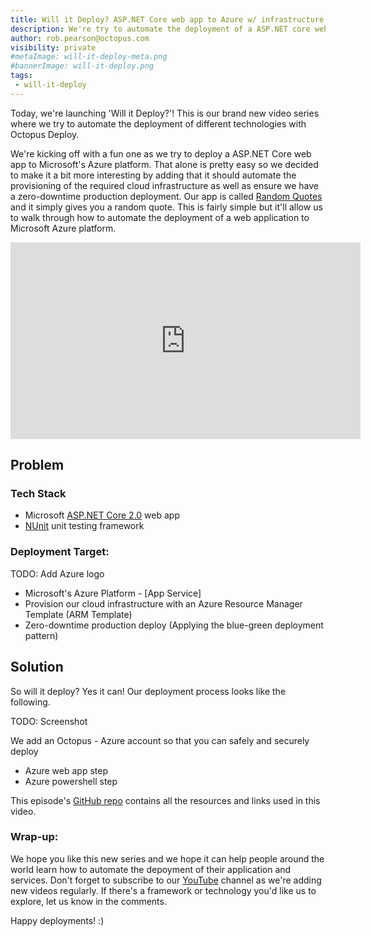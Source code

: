 ```yaml
---
title: Will it Deploy? ASP.NET Core web app to Azure w/ infrastructure provisioning and zero downtime
description: We're try to automate the deployment of a ASP.NET core web app to Microsoft's Azure platform with Infrastructure provisioning and zero production downtime.
author: rob.pearson@octopus.com
visibility: private
#metaImage: will-it-deploy-meta.png
#bannerImage: will-it-deploy.png
tags:
 - will-it-deploy
---
```


Today, we're launching 'Will it Deploy?'! This is our brand new video series where we try to automate the deployment of different technologies with Octopus Deploy. 

We're kicking off with a fun one as we try to deploy a ASP.NET Core web app to Microsoft's Azure platform. That alone is pretty easy so we decided to make it a bit more interesting by adding that it should automate the provisioning of the required cloud infrastructure as well as ensure we have a zero-downtime production deployment. Our app is called [Random Quotes](https://github.com/OctopusSamples/RandomQuotes) and it simply gives you a random quote. This is fairly simple but it'll allow us to walk through how to automate the deployment of a web application to Microsoft Azure platform.

<iframe width="560" height="315" src="https://www.youtube.com/embed/Z77T3SHRLKE" frameborder="0" allow="autoplay; encrypted-media" allowfullscreen></iframe>

## Problem

### Tech Stack

* Microsoft [ASP.NET Core 2.0](https://docs.microsoft.com/en-us/aspnet/core/) web app
* [NUnit](http://nunit.org/) unit testing framework

### Deployment Target: 

TODO: Add Azure logo

* Microsoft's Azure Platform - [App Service]
* Provision our cloud infrastructure with an Azure Resource Manager Template (ARM Template)
* Zero-downtime production deploy (Applying the blue-green deployment pattern)

## Solution

So will it deploy? Yes it can! Our deployment process looks like the following.

TODO: Screenshot

We add an Octopus - Azure account so that you can safely and securely deploy 

- Azure web app step
- Azure powershell step

This episode's [GitHub repo](https://github.com/OctopusSamples/WillItDeploy-Episode001) contains all the resources and links used in this video.

### Wrap-up: 

We hope you like this new series and we hope it can help people around the world learn how to automate the depoyment of their application and services.  Don't forget to subscribe to our [YouTube](https://youtube.com/octopusdeploy) channel as we're adding new videos regularly. If there's a framework or technology you'd like us to explore, let us know in the comments.

Happy deployments! :)